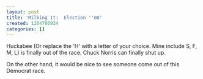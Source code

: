 ```yaml
---
layout: post
title: 'Milking It:  Election ''08'
created: 1204706934
categories: []
---
```

Huckabee (Or replace the 'H' with a letter of your choice.  Mine include S, F, M, L) is finally out of the race.  Chuck Norris can finally shut up.

On the other hand, it would be nice to see someone come out of this Democrat race.  
